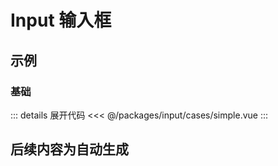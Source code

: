 <script setup>
import Simple from './cases/simple.vue'
</script>

# Input 输入框

## 示例

### 基础

<Simple />

::: details 展开代码
<<< @/packages/input/cases/simple.vue
:::

## 后续内容为自动生成

<!--@include: ./api.md{2,}-->
